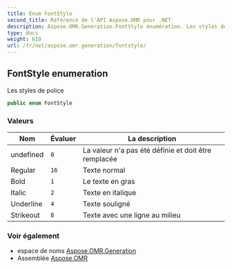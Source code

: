 ```yaml
---
title: Enum FontStyle
second_title: Référence de l'API Aspose.OMR pour .NET
description: Aspose.OMR.Generation.FontStyle énumération. Les styles de police
type: docs
weight: 610
url: /fr/net/aspose.omr.generation/fontstyle/
---
```

## FontStyle enumeration

Les styles de police

```csharp
public enum FontStyle
```

### Valeurs

| Nom | Évaluer | La description |
| --- | --- | --- |
| undefined | `0` | La valeur n'a pas été définie et doit être remplacée |
| Regular | `16` | Texte normal |
| Bold | `1` | Le texte en gras |
| Italic | `2` | Texte en italique |
| Underline | `4` | Texte souligné |
| Strikeout | `8` | Texte avec une ligne au milieu |

### Voir également

* espace de noms [Aspose.OMR.Generation](../../aspose.omr.generation/)
* Assemblée [Aspose.OMR](../../)



